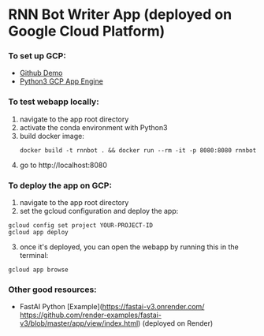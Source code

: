# RNN Bot Writer App (deployed on Google Cloud Platform)
### To set up GCP:
* [Github Demo](https://github.com/GoogleCloudPlatform/serverless-store-demo)
* [Python3 GCP App Engine](https://cloud.google.com/appengine/docs/standard/python3/quickstart?fbclid=IwAR31gptmZIIA0xDj5dumgkQ-7mNiDfLq5wJel5i00enhqer8gyeKJy6kg_Q)

### To test webapp locally:
1. navigate to the app root directory
2. activate the conda environment with Python3
3. build docker image:
    ```
    docker build -t rnnbot . && docker run --rm -it -p 8080:8080 rnnbot
    ```
4. go to http://localhost:8080

### To deploy the app on GCP:
1. navigate to the app root directory
2. set the gcloud configuration and deploy the app:
```
gcloud config set project YOUR-PROJECT-ID
gcloud app deploy
```
3. once it's deployed, you can open the webapp by running this in the terminal:
```
gcloud app browse
```

### Other good resources:
* FastAI Python [Example](https://fastai-v3.onrender.com/
https://github.com/render-examples/fastai-v3/blob/master/app/view/index.html) (deployed on Render)
